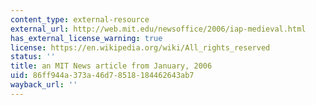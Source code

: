 ```yaml
---
content_type: external-resource
external_url: http://web.mit.edu/newsoffice/2006/iap-medieval.html
has_external_license_warning: true
license: https://en.wikipedia.org/wiki/All_rights_reserved
status: ''
title: an MIT News article from January, 2006
uid: 86ff944a-373a-46d7-8518-184462643ab7
wayback_url: ''
---
```

